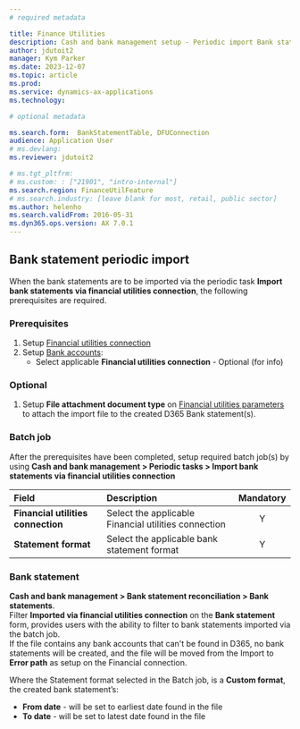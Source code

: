 ```yaml
---
# required metadata

title: Finance Utilities 
description: Cash and bank management setup - Periodic import Bank statement
author: jdutoit2
manager: Kym Parker
ms.date: 2023-12-07
ms.topic: article
ms.prod: 
ms.service: dynamics-ax-applications
ms.technology: 

# optional metadata

ms.search.form:  BankStatementTable, DFUConnection
audience: Application User
# ms.devlang: 
ms.reviewer: jdutoit2

# ms.tgt_pltfrm: 
# ms.custom: : ["21901", "intro-internal"]
ms.search.region: FinanceUtilFeature
# ms.search.industry: [leave blank for most, retail, public sector]
ms.author: helenho
ms.search.validFrom: 2016-05-31
ms.dyn365.ops.version: AX 7.0.1
---
```


## Bank statement periodic import
When the bank statements are to be imported via the periodic task **Import bank statements via financial utilities connection**, the following prerequisites are required.

### Prerequisites
1.	Setup [Financial utilities connection](Finance-utilities-connections.md)
1.	Setup [Bank accounts](Bank-accounts.md):
      - Select applicable **Financial utilities connection** - Optional (for info)

### Optional
1. Setup **File attachment document type** on [Financial utilities parameters](Finance-utilities-parameters.md) to attach the import file to the created D365 Bank statement(s).

### Batch job
After the prerequisites have been completed, setup required batch job(s) by using **Cash and bank management > Periodic tasks > Import bank statements via financial utilities connection**

Field         | Description                         | Mandatory
:--           |:--                                  |:--:
**Financial utilities connection**  |	Select the applicable Financial utilities connection  |	Y
**Statement format**  |	Select the applicable bank statement format	  | Y

### Bank statement
**Cash and bank management > Bank statement reconciliation > Bank statements**. <br>
Filter **Imported via financial utilities connection** on the **Bank statement** form, provides users with the ability to filter to bank statements imported via the batch job. <br>
If the file contains any bank accounts that can't be found in D365, no bank statements will be created, and the file will be moved from the Import to **Error path** as setup on the Financial connection.

Where the Statement format selected in the Batch job, is a **Custom format**, the created bank statement’s:
- **From date** - will be set to earliest date found in the file
- **To date** - will be set to latest date found in the file

